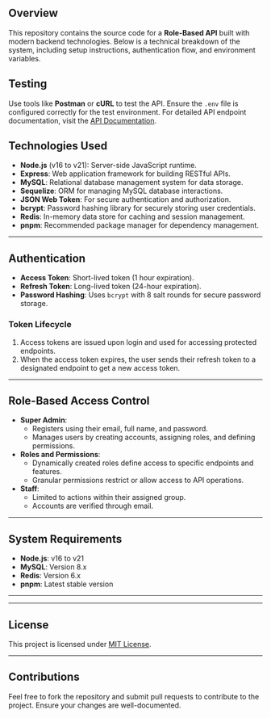 ## Overview
This repository contains the source code for a **Role-Based API** built with modern backend technologies. Below is a technical breakdown of the system, including setup instructions, authentication flow, and environment variables.

## Testing
Use tools like **Postman** or **cURL** to test the API. Ensure the `.env` file is configured correctly for the test environment.
For detailed API endpoint documentation, visit the [API Documentation](https://documenter.getpostman.com/view/41271356/2sAYQcEA5q).

## Technologies Used
- **Node.js** (v16 to v21): Server-side JavaScript runtime.
- **Express**: Web application framework for building RESTful APIs.
- **MySQL**: Relational database management system for data storage.
- **Sequelize**: ORM for managing MySQL database interactions.
- **JSON Web Token**: For secure authentication and authorization.
- **bcrypt**: Password hashing library for securely storing user credentials.
- **Redis**: In-memory data store for caching and session management.
- **pnpm**: Recommended package manager for dependency management.

---

## Authentication
- **Access Token**: Short-lived token (1 hour expiration).
- **Refresh Token**: Long-lived token (24-hour expiration).
- **Password Hashing**: Uses `bcrypt` with 8 salt rounds for secure password storage.

### Token Lifecycle
1. Access tokens are issued upon login and used for accessing protected endpoints.
2. When the access token expires, the user sends their refresh token to a designated endpoint to get a new access token.

---

## Role-Based Access Control
- **Super Admin**:
  - Registers using their email, full name, and password.
  - Manages users by creating accounts, assigning roles, and defining permissions.
- **Roles and Permissions**:
  - Dynamically created roles define access to specific endpoints and features.
  - Granular permissions restrict or allow access to API operations.
- **Staff**:
  - Limited to actions within their assigned group.
  - Accounts are verified through email.

---

## System Requirements
- **Node.js**: v16 to v21
- **MySQL**: Version 8.x
- **Redis**: Version 6.x
- **pnpm**: Latest stable version

---


---

## License
This project is licensed under [MIT License](LICENSE).

---

## Contributions
Feel free to fork the repository and submit pull requests to contribute to the project. Ensure your changes are well-documented.


